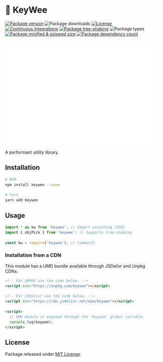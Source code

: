 # 🥝 KeyWee

[![Package version](https://badgen.net/npm/v/keywee)](https://npmjs.com/package/keywee)
![Package downloads](https://badgen.net/npm/dm/keywee)
[![License](https://badgen.net/npm/license/keywee)](./LICENSE)
[![Continuous Integrations](https://github.com/HexM7/keywee/actions/workflows/continuous-integrations.yaml/badge.svg?branch=master)](https://github.com/HexM7/keywee/actions/workflows/continuous-integrations.yaml)
[![Package tree-shaking](https://badgen.net/bundlephobia/tree-shaking/keywee)](https://bundlephobia.com/package/keywee@latest)
![Package types](https://badgen.net/npm/types/keywee)
[![Package minified & gzipped size](https://badgen.net/bundlephobia/minzip/keywee)](https://bundlephobia.com/package/keywee@latest)
[![Package dependency count](https://badgen.net/bundlephobia/dependency-count/keywee)](https://bundlephobia.com/package/keywee@latest)

<p align="center">
  <img alt="Banner" src="./assets/banner.svg">
</p>

A performant utility library.

## Installation

```sh
# NPM
npm install keywee --save

# Yarn
yarn add keywee
```

## Usage
```ts
import * as kw from 'keywee'; // Import eveything (ES6)
import { objPick } from 'keywee'; // Supports tree-shaking

const kw = require('keywee'); // CommonJS
```

### Installation from a CDN

This module has a UMD bundle available through JSDelivr and Unpkg CDNs.

```html
<!-- For UNPKG use the code below. -->
<script src="https://unpkg.com/keywee"></script>

<!-- For JSDelivr use the code below. -->
<script src="https://cdn.jsdelivr.net/npm/keywee"></script>

<script>
  // UMD module is exposed through the "keywee" global variable.
  console.log(keywee);
</script>
```

## License

Package released under [MIT License](./LICENSE).

